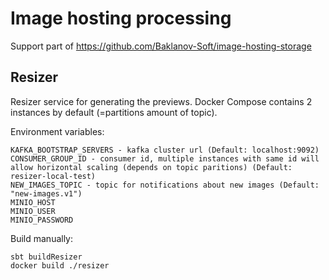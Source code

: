 # Image hosting processing

Support part of https://github.com/Baklanov-Soft/image-hosting-storage

## Resizer

Resizer service for generating the previews. Docker Compose contains 2 instances by default (=partitions amount of
topic).

Environment variables:

```
KAFKA_BOOTSTRAP_SERVERS - kafka cluster url (Default: localhost:9092)
CONSUMER_GROUP_ID - consumer id, multiple instances with same id will allow horizontal scaling (depends on topic paritions) (Default: resizer-local-test)
NEW_IMAGES_TOPIC - topic for notifications about new images (Default: "new-images.v1")
MINIO_HOST
MINIO_USER
MINIO_PASSWORD
```

Build manually:

```
sbt buildResizer
docker build ./resizer
```